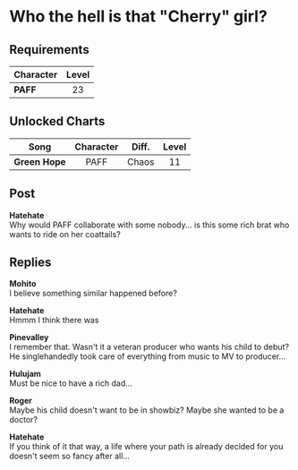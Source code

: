 # Who the hell is that "Cherry" girl?
## Requirements
|Character|Level|
|---------|:---:|
|**PAFF** | 23  |

## Unlocked Charts
|     Song     |Character|Diff.|Level|
|--------------|:-------:|:---:|:---:|
|**Green Hope**|  PAFF   |Chaos| 11  |

## Post
**Hatehate**<br>
Why would PAFF collaborate with some nobody... is this some rich brat who wants to ride on her coattails? 
## Replies
**Mohito**<br>
I believe something similar happened before?

**Hatehate**<br>
Hmmm I think there was

**Pinevalley**<br>
I remember that. Wasn't it a veteran producer who wants his child to debut? He singlehandedly took care of everything from music to MV to producer...

**Hulujam**<br>
Must be nice to have a rich dad...

**Roger**<br>
Maybe his child doesn't want to be in showbiz? Maybe she wanted to be a doctor?

**Hatehate**<br>
If you think of it that way, a life where your path is already decided for you doesn't seem so fancy after all...

